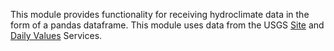 This module provides functionality for receiving hydroclimate data in the form of a pandas dataframe. 
This module uses data from the USGS [Site](https://waterservices.usgs.gov/docs/site-service/site-service-details/) and [Daily Values](https://waterservices.usgs.gov/docs/dv-service/daily-values-service-details/) Services.
